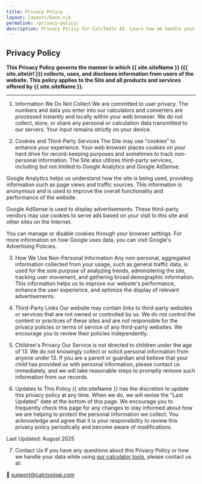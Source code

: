 ```yaml
---
title: Privacy Policy 
layout: layouts/base.njk 
permalink: /privacy-policy/ 
description: Privacy Policy for CalcTools AI. Learn how we handle your data, cookies, and user privacy when using our free online calculators and converters.
---
```


<section class="content-section">
  <div class="container-padded page-content">

  <h1>Privacy Policy</h1>

**This Privacy Policy governs the manner in which {{ site.siteName }} ({{ site.siteUrl }}) collects, uses, and discloses information from users of the website. This policy applies to the Site and all products and services offered by {{ site.siteName }}.**

---

1. Information We Do Not Collect
We are committed to user privacy. The numbers and data you enter into our calculators and converters are processed instantly and locally within your web browser. We do not collect, store, or share any personal or calculation data transmitted to our servers. Your input remains strictly on your device.

2. Cookies and Third-Party Services
The Site may use "cookies" to enhance your experience. Your web browser places cookies on your hard drive for record-keeping purposes and sometimes to track non-personal information. The Site also utilizes third-party services, including but not limited to Google Analytics and Google AdSense.

Google Analytics helps us understand how the site is being used, providing information such as page views and traffic sources. This information is anonymous and is used to improve the overall functionality and performance of the website.

Google AdSense is used to display advertisements. These third-party vendors may use cookies to serve ads based on your visit to this site and other sites on the Internet.

You can manage or disable cookies through your browser settings. For more information on how Google uses data, you can visit Google's Advertising Policies.

3. How We Use Non-Personal Information
Any non-personal, aggregated information collected from your usage, such as general traffic data, is used for the sole purpose of analyzing trends, administering the site, tracking user movement, and gathering broad demographic information. This information helps us to improve our website's performance, enhance the user experience, and optimize the display of relevant advertisements.

4. Third-Party Links
Our website may contain links to third-party websites or services that are not owned or controlled by us. We do not control the content or practices of these sites and are not responsible for the privacy policies or terms of service of any third-party websites. We encourage you to review their policies independently.

5. Children's Privacy
Our Service is not directed to children under the age of 13. We do not knowingly collect or solicit personal information from anyone under 13. If you are a parent or guardian and believe that your child has provided us with personal information, please contact us immediately, and we will take reasonable steps to promptly remove such information from our records.

6. Updates to This Policy
{{ site.siteName }} has the discretion to update this privacy policy at any time. When we do, we will revise the "Last Updated" date at the bottom of this page. We encourage you to frequently check this page for any changes to stay informed about how we are helping to protect the personal information we collect. You acknowledge and agree that it is your responsibility to review this privacy policy periodically and become aware of modifications.


Last Updated: August 2025

7. Contact Us
If you have any questions about this Privacy Policy or how we handle your data while using [our calculator tools](https://calctoolsai.com/), please contact us at:

📧 support@calctoolsai.com

 </div>
</section>